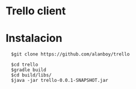 Trello client
==================

Instalacion
==================
```
  $git clone https://github.com/alanboy/trello

  $cd trello
  $gradle build
  $cd build/libs/
  $java -jar trello-0.0.1-SNAPSHOT.jar

```
